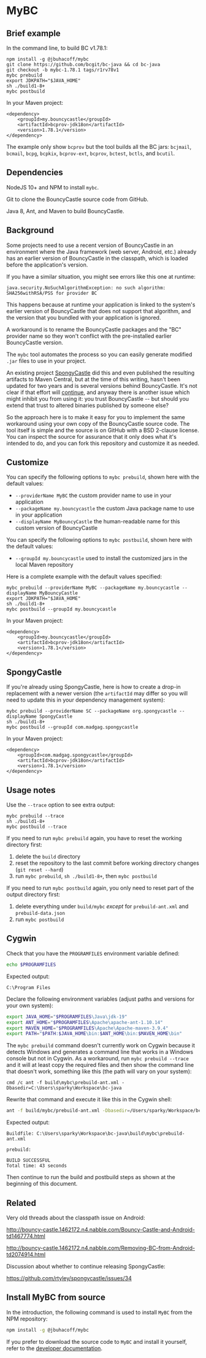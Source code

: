 MyBC
====

Brief example
-------------

In the command line, to build BC v1.78.1:

```
npm install -g @jbuhacoff/mybc
git clone https://github.com/bcgit/bc-java && cd bc-java
git checkout -b mybc-1.78.1 tags/r1rv78v1
mybc prebuild
export JDKPATH="$JAVA_HOME"
sh ./build1-8+
mybc postbuild
```

In your Maven project:

```
<dependency>
    <groupId>my.bouncycastle</groupId>
    <artifactId>bcprov-jdk18on</artifactId>
    <version>1.78.1</version>
</dependency>
```

The example only show `bcprov` but the tool builds all the BC jars:
`bcjmail`, `bcmail`, `bcpg`, `bcpkix`, `bcprov-ext`, `bcprov`, `bctest`, `bctls`, and `bcutil`.

Dependencies
------------

NodeJS 10+ and NPM to install `mybc`.

Git to clone the BouncyCastle source code from GitHub.

Java 8, Ant, and Maven to build BouncyCastle.


Background
----------

Some projects need to use a recent version of BouncyCastle in an 
environment where the Java framework (web server, Android, etc.) already has an
earlier version of BouncyCastle in the classpath, which is loaded before the
application's version.

If you have a similar situation, you might see errors like this one at runtime:

```
java.security.NoSuchAlgorithmException: no such algorithm: SHA256withRSA/PSS for provider BC
```

This happens because at runtime your application is linked to the system's earlier version
of BouncyCastle that does not support that algorithm, and the version that you bundled
with your application is ignored.

A workaround is to rename the BouncyCastle
packages and the "BC" provider name so they won't conflict
with the pre-installed earlier BouncyCastle version.

The `mybc` tool automates the process so you can easily generate modified `.jar`
files to use in your project.

An existing project [SpongyCastle](https://github.com/rtyley/spongycastle) did
this and even published the resulting artifacts to Maven Central, but 
at the time of this writing, hasn't been updated for two years and is several 
versions behind BouncyCastle. It's not clear if that effort will
[continue](https://github.com/rtyley/spongycastle/issues/34), and anyway there is
another issue which might inhibit you from using it: you trust BouncyCastle --
but should you extend that trust to altered binaries published by someone else?

So the approach here is to make it easy for you to implement the same workaround
using your own copy of the BouncyCastle source code. 
The tool itself is simple and the source is on GitHub with a BSD 2-clause license.
You can inspect the source for assurance that it only does what it's intended to do,
and you can fork this repository and customize it as needed.


Customize
---------


You can specify the following options to `mybc prebuild`, shown here with the default values:

* `--providerName MyBC` the custom provider name to use in your application
* `--packageName my.bouncycastle` the custom Java package name to use in your application
* `--displayName MyBouncyCastle` the human-readable name for this custom version of BouncyCastle

You can specify the following options to `mybc postbuild`, shown here with the default values:

* `--groupId my.bouncycastle` used to install the customized jars in the local Maven repository

Here is a complete example with the default values specified:

```
mybc prebuild --providerName MyBC --packageName my.bouncycastle --displayName MyBouncyCastle
export JDKPATH="$JAVA_HOME"
sh ./build1-8+
mybc postbuild --groupId my.bouncycastle
```

In your Maven project:

```
<dependency>
    <groupId>my.bouncycastle</groupId>
    <artifactId>bcprov-jdk18on</artifactId>
    <version>1.78.1</version>
</dependency>
```


SpongyCastle
------------

If you're already using SpongyCastle, here is how to create a drop-in replacement
with a newer version (the `artifactId` may differ so you will need to update
this in your dependency management system):

```
mybc prebuild --providerName SC --packageName org.spongycastle --displayName SpongyCastle
sh ./build1-8+
mybc postbuild --groupId com.madgag.spongycastle
```

In your Maven project:

```
<dependency>
    <groupId>com.madgag.spongycastle</groupId>
    <artifactId>bcprov-jdk18on</artifactId>
    <version>1.78.1</version>
</dependency>
```

Usage notes
-----------

Use the `--trace` option to see extra output:

```
mybc prebuild --trace
sh ./build1-8+
mybc postbuild --trace
```

If you need to run `mybc prebuild` again, you have to reset the working directory first:

1. delete the `build` directory
2. reset the repository to the last commit before working directory changes (`git reset --hard`)
3. run `mybc prebuild`, `sh ./build1-8+`, then `mybc postbuild`

If you need to run `mybc postbuild` again, you only need to reset part of the output directory first:

1. delete everything under `build/mybc` *except* for `prebuild-ant.xml` and `prebuild-data.json`
2. run `mybc postbuild`

Cygwin
------

Check that you have the `PROGRAMFILES` environment variable defined:

```sh
echo $PROGRAMFILES
```

Expected output:

```
C:\Program Files
```

Declare the following environment variables (adjust paths and versions for your own system):

```sh
export JAVA_HOME="$PROGRAMFILES\Java\jdk-19"
export ANT_HOME="$PROGRAMFILES\Apache\apache-ant-1.10.14"
export MAVEN_HOME="$PROGRAMFILES\Apache\Apache-maven-3.9.4"
export PATH="$PATH:$JAVA_HOME\bin:$ANT_HOME\bin:$MAVEN_HOME\bin"
```

The `mybc prebuild` command doesn't currently work on Cygwin because it detects Windows
and generates a command line that works in a Windows console but not in Cygwin. As a
workaround, run `mybc prebuild --trace` and it will at least copy the required files
and then show the command line that doesn't work, something like this (the path will vary
on your system):

```
cmd /c ant -f build\mybc\prebuild-ant.xml -Dbasedir=C:\Users\sparky\Workspace\bc-java
```

Rewrite that command and execute it like this in the Cygwin shell:

```sh
ant -f build/mybc/prebuild-ant.xml -Dbasedir=/Users/sparky/Workspace/bc-java
```

Expected output:

```
Buildfile: C:\Users\sparky\Workspace\bc-java\build\mybc\prebuild-ant.xml

prebuild:

BUILD SUCCESSFUL
Total time: 43 seconds
```

Then continue to run the build and postbuild steps as shown at the beginning of this document.


Related
-------

Very old threads about the classpath issue on Android:

http://bouncy-castle.1462172.n4.nabble.com/Bouncy-Castle-and-Android-td1467774.html

http://bouncy-castle.1462172.n4.nabble.com/Removing-BC-from-Android-td2074914.html

Discussion about whether to continue releasing SpongyCastle:

https://github.com/rtyley/spongycastle/issues/34

Install MyBC from source
------------------------

In the introduction, the following command is used to install `MyBC`
from the NPM repository:


```sh
npm install -g @jbuhacoff/mybc
```

If you prefer to download the source code to `MyBC` and install it
yourself, refer to the [developer documentation](DEVELOPER.md).
